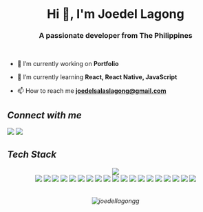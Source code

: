 <h1 align="center">Hi 👋, I'm Joedel Lagong</h1>
<h3 align="center">A passionate developer from The Philippines</h3>

<!-- <p align="left"> <img src="https://komarev.com/ghpvc/?username=joedellagongg&label=Profile%20views&color=0e75b6&style=flat" alt="joedellagongg" /> </p> -->
<br>

-   🔭 I’m currently working on **Portfolio**

-   🌱 I’m currently learning **React, React Native, JavaScript**

-   📫 How to reach me **joedelsalaslagong@gmail.com**

## _Connect with me_

<!-- <h3 align="center">Connect with me:</h3>
# -->

<a src="https://www.facebook.com/jowdeeel/">
<img src="https://img.shields.io/badge/Facebook-blue?style=for-the-badge&logo=facebook&logoColor=white">
</a>
<a src="https://mail.google.com/mail/u/0/#inbox?compose=CllgCHrfScrMnwRQhpnBwcfLDwdrfNLZZSdFHgckVtgpGbcqxnDrzqFBCmGGbrWzDjdBpDJLFGq">
<img src="https://img.shields.io/badge/Gmail-D14836?style=for-the-badge&logo=gmail&logoColor=white">
</a>

## _Tech Stack_

<h6 align="center">
<a src="https://github.com/joedellagongg"> <img src="https://img.shields.io/badge/github-grey?style=for-the-badge&logo=github"> </a>
<br>
<a src="https://github.com/joedellagongg"> <img src="https://img.shields.io/badge/REACT-blue?style=for-the-badge&logo=react"></a>
<a src="https://github.com/joedellagongg"> <img src="https://img.shields.io/badge/html-orange?style=for-the-badge&logo=react"></a>
<a src=""> <img src="https://img.shields.io/badge/gimp-5C5543?style=for-the-badge&logo=gimp&logoColor=white"></a>
<a src=""> <img src="https://img.shields.io/badge/MySQL-005C84?style=for-the-badge&logo=mysql&logoColor=white"></a>
<a src=""> <img src="https://img.shields.io/badge/Figma-F24E1E?style=for-the-badge&logo=figma&logoColor=white"></a>
<a src=""> <img src="https://img.shields.io/badge/Adobe%20Photoshop-31A8FF?style=for-the-badge&logo=Adobe%20Photoshop&logoColor=black"></a>
<a src=""> <img src="https://img.shields.io/badge/React_Native-20232A?style=for-the-badge&logo=react&logoColor=61DAFB"></a>
<a src=""> <img src="https://img.shields.io/badge/GIT-E44C30?style=for-the-badge&logo=git&logoColor=white"></a>
<a src=""> <img src="https://img.shields.io/badge/PHP-777BB4?style=for-the-badge&logo=php&logoColor=white"></a>
<a src=""> <img src="    https://img.shields.io/badge/Python-14354C?style=for-the-badge&logo=python&logoColor=white"></a>
<a src=""> <img src="https://img.shields.io/badge/CSS3-1572B6?style=for-the-badge&logo=css3&logoColor=white"></a>
<a src=""> <img src="https://img.shields.io/badge/HTML5-E34F26?style=for-the-badge&logo=html5&logoColor=white"></a>
<a src=""> <img src="https://img.shields.io/badge/TypeScript-007ACC?style=for-the-badge&logo=typescript&logoColor=white"></a>
<a src=""> <img src="https://img.shields.io/badge/JavaScript-323330?style=for-the-badge&logo=javascript&logoColor=F7DF1E"></a>
<a src=""> <img src="https://img.shields.io/badge/Node.js-43853D?style=for-the-badge&logo=node.js&logoColor=white"></a>
<a src=""> <img src="https://img.shields.io/badge/JavaScript-F7DF1E?style=for-the-badge&logo=javascript&logoColor=black"></a>
<a src=""> <img src="https://img.shields.io/badge/Tailwind_CSS-38B2AC?style=for-the-badge&logo=tailwind-css&logoColor=white"></a>
<a src=""> <img src="https://img.shields.io/badge/Bootstrap-563D7C?style=for-the-badge&logo=bootstrap&logoColor=white"></a>
<a src=""> <img src="https://img.shields.io/badge/Expo-515151?style=for-the-badge&logo=expo&logoColor=white"></a>

##

<!-- <a><img src=""></a>
<a><img src=""></a>
<a><img src=""></a>
<a><img src=""></a>
<a><img src=""></a>
<a><img src=""></a>
<a><img src=""></a> -->

<h6>

<p align="center" ><img src="https://github-readme-stats.vercel.app/api/top-langs?username=joedellagongg&show_icons=true&locale=en&layout=compact" alt="joedellagongg" /></p>
